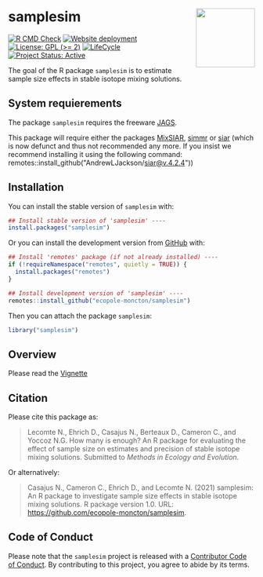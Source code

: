 
<!-- README.md is generated from README.Rmd. Please edit that file -->

# samplesim <img src="man/figures/hexsticker.png" height="120" align="right"/>

<!-- badges: start -->

[![R CMD
Check](https://github.com/ecopole-moncton/samplesim/actions/workflows/R-CMD-check.yaml/badge.svg)](https://github.com/ecopole-moncton/samplesim/actions/workflows/R-CMD-check.yaml)
[![Website
deployment](https://github.com/ecopole-moncton/samplesim/actions/workflows/pkgdown.yaml/badge.svg)](https://github.com/ecopole-moncton/samplesim/actions/workflows/pkgdown.yaml)
[![License: GPL (>=
2)](https://img.shields.io/badge/License-GPL%20%28%3E%3D%202%29-blue.svg)](https://choosealicense.com/licenses/gpl-2.0/)
[![LifeCycle](man/figures/lifecycle/lifecycle-stable.svg)](https://lifecycle.r-lib.org/articles/stages.html#stable)
[![Project Status:
Active](https://www.repostatus.org/badges/latest/active.svg)](https://www.repostatus.org/#active)
<!-- badges: end -->

The goal of the R package `samplesim` is to estimate sample size effects
in stable isotope mixing solutions.

## System requierements

The package `samplesim` requires the freeware
[JAGS](https://mcmc-jags.sourceforge.io/).

This package will require either the packages
[MixSIAR](https://cran.r-project.org/web/packages/MixSIAR/index.html), 
[simmr](https://cran.r-project.org/web/packages/simmr/) or
[siar](https://github.com/AndrewLJackson/siar) (which is now defunct and thus
not recommended any more. If you insist we recommend installing it using the
following command: remotes::install_github("AndrewLJackson/siar@v.4.2.4"))

## Installation

You can install the stable version of `samplesim` with:

``` r
## Install stable version of 'samplesim' ----
install.packages("samplesim")
```

Or you can install the development version from
[GitHub](https://github.com/) with:

``` r
## Install 'remotes' package (if not already installed) ----
if (!requireNamespace("remotes", quietly = TRUE)) {
  install.packages("remotes")
}

## Install development version of 'samplesim' ----
remotes::install_github("ecopole-moncton/samplesim")
```

Then you can attach the package `samplesim`:

``` r
library("samplesim")
```

## Overview

Please read the
[Vignette](https://ecopole-moncton.github.io/samplesim/articles/samplesim.html)

## Citation

Please cite this package as:

> Lecomte N., Ehrich D., Casajus N., Berteaux D., Cameron C., and Yoccoz
> N.G. How many is enough? An R package for evaluating the effect of
> sample size on estimates and precision of stable isotope mixing
> solutions. Submitted to *Methods in Ecology and Evolution*.

Or alternatively:

> Casajus N., Cameron C., Ehrich D., and Lecomte N. (2021) samplesim: An
> R package to investigate sample size effects in stable isotope mixing
> solutions. R package version 1.0. URL:
> <https://github.com/ecopole-moncton/samplesim>.

## Code of Conduct

Please note that the `samplesim` project is released with a [Contributor
Code of
Conduct](https://contributor-covenant.org/version/2/0/CODE_OF_CONDUCT.html).
By contributing to this project, you agree to abide by its terms.
